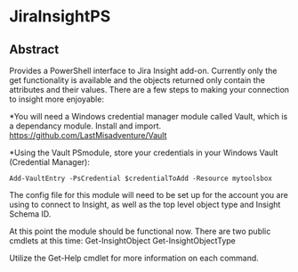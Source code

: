 # JiraInsightPS

## Abstract

Provides a PowerShell interface to Jira Insight add-on. Currently only the get functionality is available and the objects returned only contain the attributes and their values. There are a few steps to making your connection to insight more enjoyable:

*You will need a Windows credential manager module called Vault, which is a dependancy module.  Install and import. https://github.com/LastMisadventure/Vault

*Using the Vault PSmodule, store your credentials in your Windows Vault (Credential Manager):

~~~
Add-VaultEntry -PsCredential $credentialToAdd -Resource mytoolsbox
~~~

The config file for this module will need to be set up for the account you are using to connect to Insight, as well as the top level object type and Insight Schema ID.

At this point the module should be functional now.  There are two public cmdlets at this time:
Get-InsightObject
Get-InsightObjectType

Utilize the Get-Help cmdlet for more information on each command.

